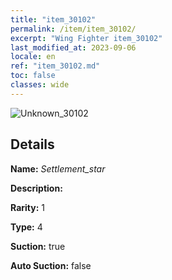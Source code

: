 ```yaml
---
title: "item_30102"
permalink: /item/item_30102/
excerpt: "Wing Fighter item_30102"
last_modified_at: 2023-09-06
locale: en
ref: "item_30102.md"
toc: false
classes: wide
---
```



 ![Unknown_30102](/images/item/Settlement_star_p.png)



## Details

 **Name:** *Settlement_star* 

 **Description:** 

 **Rarity:** 1 

 **Type:** 4 

 **Suction:** true 

 **Auto Suction:** false 


